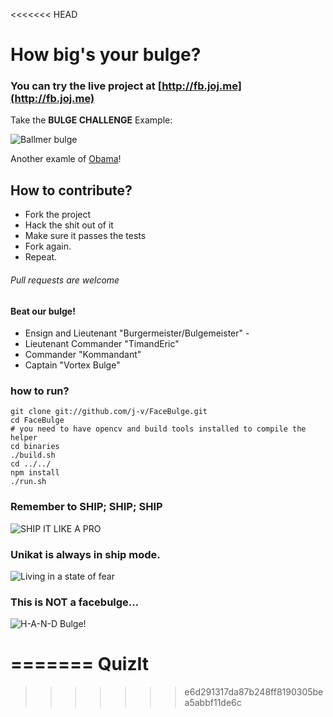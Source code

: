 <<<<<<< HEAD
# How big's your bulge?
### You can try the live project at [http://fb.joj.me](http://fb.joj.me)
Take the **BULGE CHALLENGE**
Example:

![Ballmer bulge](https://dl.dropbox.com/u/345086/anim-ballmer.gif)

Another examle of [Obama](https://dl.dropbox.com/u/345086/anim-obama.gif)!


## How to contribute?
* Fork the project
* Hack the shit out of it
* Make sure it passes the tests
* Fork again.
* Repeat.

###### Pull requests are welcome

#### Beat our bulge!
* Ensign and Lieutenant "Burgermeister/Bulgemeister" -
* Lieutenant Commander  "TimandEric"
* Commander "Kommandant"
* Captain "Vortex Bulge"

### how to run?

    git clone git://github.com/j-v/FaceBulge.git
    cd FaceBulge
    # you need to have opencv and build tools installed to compile the helper
    cd binaries
    ./build.sh
    cd ../../
    npm install
    ./run.sh

### Remember to SHIP; SHIP; SHIP
![SHIP IT LIKE A PRO](http://i.imgur.com/SrAsR.jpg)

### Unikat is always in ship mode.
![Living in a state of fear](http://i.imgur.com/tkxxt.png)

### This is NOT a facebulge...
![H-A-N-D Bulge!](http://www.unlikethis.com/handbulge.png)


=======
QuizIt
======
>>>>>>> e6d291317da87b248ff8190305bea5abbf11de6c

